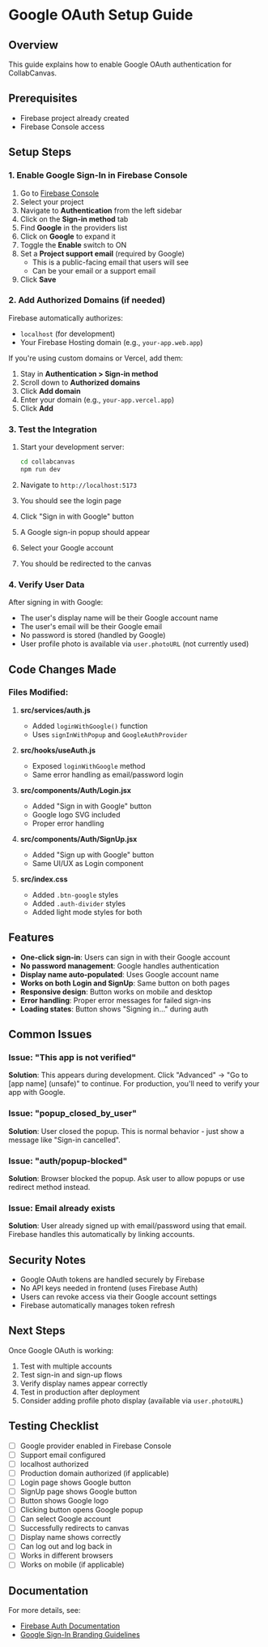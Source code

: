 # Google OAuth Setup Guide

## Overview
This guide explains how to enable Google OAuth authentication for CollabCanvas.

## Prerequisites
- Firebase project already created
- Firebase Console access

## Setup Steps

### 1. Enable Google Sign-In in Firebase Console

1. Go to [Firebase Console](https://console.firebase.google.com)
2. Select your project
3. Navigate to **Authentication** from the left sidebar
4. Click on the **Sign-in method** tab
5. Find **Google** in the providers list
6. Click on **Google** to expand it
7. Toggle the **Enable** switch to ON
8. Set a **Project support email** (required by Google)
   - This is a public-facing email that users will see
   - Can be your email or a support email
9. Click **Save**

### 2. Add Authorized Domains (if needed)

Firebase automatically authorizes:
- `localhost` (for development)
- Your Firebase Hosting domain (e.g., `your-app.web.app`)

If you're using custom domains or Vercel, add them:
1. Stay in **Authentication > Sign-in method**
2. Scroll down to **Authorized domains**
3. Click **Add domain**
4. Enter your domain (e.g., `your-app.vercel.app`)
5. Click **Add**

### 3. Test the Integration

1. Start your development server:
   ```bash
   cd collabcanvas
   npm run dev
   ```

2. Navigate to `http://localhost:5173`
3. You should see the login page
4. Click "Sign in with Google" button
5. A Google sign-in popup should appear
6. Select your Google account
7. You should be redirected to the canvas

### 4. Verify User Data

After signing in with Google:
- The user's display name will be their Google account name
- The user's email will be their Google email
- No password is stored (handled by Google)
- User profile photo is available via `user.photoURL` (not currently used)

## Code Changes Made

### Files Modified:
1. **src/services/auth.js**
   - Added `loginWithGoogle()` function
   - Uses `signInWithPopup` and `GoogleAuthProvider`

2. **src/hooks/useAuth.js**
   - Exposed `loginWithGoogle` method
   - Same error handling as email/password login

3. **src/components/Auth/Login.jsx**
   - Added "Sign in with Google" button
   - Google logo SVG included
   - Proper error handling

4. **src/components/Auth/SignUp.jsx**
   - Added "Sign up with Google" button
   - Same UI/UX as Login component

5. **src/index.css**
   - Added `.btn-google` styles
   - Added `.auth-divider` styles
   - Added light mode styles for both

## Features

- **One-click sign-in**: Users can sign in with their Google account
- **No password management**: Google handles authentication
- **Display name auto-populated**: Uses Google account name
- **Works on both Login and SignUp**: Same button on both pages
- **Responsive design**: Button works on mobile and desktop
- **Error handling**: Proper error messages for failed sign-ins
- **Loading states**: Button shows "Signing in..." during auth

## Common Issues

### Issue: "This app is not verified"
**Solution**: This appears during development. Click "Advanced" → "Go to [app name] (unsafe)" to continue. For production, you'll need to verify your app with Google.

### Issue: "popup_closed_by_user"
**Solution**: User closed the popup. This is normal behavior - just show a message like "Sign-in cancelled".

### Issue: "auth/popup-blocked"
**Solution**: Browser blocked the popup. Ask user to allow popups or use redirect method instead.

### Issue: Email already exists
**Solution**: User already signed up with email/password using that email. Firebase handles this automatically by linking accounts.

## Security Notes

- Google OAuth tokens are handled securely by Firebase
- No API keys needed in frontend (uses Firebase Auth)
- Users can revoke access via their Google account settings
- Firebase automatically manages token refresh

## Next Steps

Once Google OAuth is working:
1. Test with multiple accounts
2. Test sign-in and sign-up flows
3. Verify display names appear correctly
4. Test in production after deployment
5. Consider adding profile photo display (available via `user.photoURL`)

## Testing Checklist

- [ ] Google provider enabled in Firebase Console
- [ ] Support email configured
- [ ] localhost authorized
- [ ] Production domain authorized (if applicable)
- [ ] Login page shows Google button
- [ ] SignUp page shows Google button
- [ ] Button shows Google logo
- [ ] Clicking button opens Google popup
- [ ] Can select Google account
- [ ] Successfully redirects to canvas
- [ ] Display name shows correctly
- [ ] Can log out and log back in
- [ ] Works in different browsers
- [ ] Works on mobile (if applicable)

## Documentation

For more details, see:
- [Firebase Auth Documentation](https://firebase.google.com/docs/auth/web/google-signin)
- [Google Sign-In Branding Guidelines](https://developers.google.com/identity/branding-guidelines)

